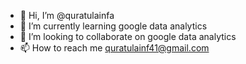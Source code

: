 - 👋 Hi, I’m @quratulainfa
- 🌱 I’m currently learning google data analytics
- 💞️ I’m looking to collaborate on google data analytics
- 📫 How to reach me quratulainf41@gmail.com

<!--
quratulainfa/quratulainfa is a ✨ special ✨ repository because its `README.md` (this file) appears on your GitHub profile.
You can click the Preview link to take a look at your changes.
--->
